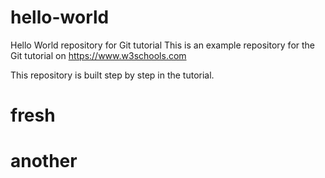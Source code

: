# hello-world
Hello World repository for Git tutorial
This is an example repository for the Git tutorial on https://www.w3schools.com

This repository is built step by step in the tutorial.

# fresh
# another
